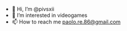 - 👋 Hi, I’m @pivsxii
- 👀 I’m interested in videogames
- 📫 How to reach me paolo.re.86@gmail.com

<!---
pivsxii/pivsxii is a ✨ special ✨ repository because its `README.md` (this file) appears on your GitHub profile.
You can click the Preview link to take a look at your changes.
--->
